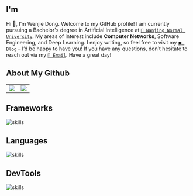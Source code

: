 <!------------ 个人介绍 ------------>
## I'm
Hi 👋, I’m Wenjie Dong. Welcome to my GitHub profile! I am currently pursuing a Bachelor's degree in Artificial Intelligence at [`🏫 Nanjing Normal University`](https://www.njnu.edu.cn). My areas of interest include <b>Computer Networks</b>, Software Engineering, and Deep Learning. I enjoy writing, so feel free to visit my [`🍀 Blog`](https://blog.dwj601.cn) – I’d be happy to have you! If you have any questions, don’t hesitate to reach out via my [`📧 Email`](mailto:wj-Dong@outlook.com). Have a great day!


<!------------ 所有仓库概览 ------------>
## About My Github
<table>
  <tr>
    <!-- 贡献状态 -->
    <td><center><img src="https://github-readme-stats.vercel.app/api?username=Explorer-Dong&show_icons=true&theme=solarized-light&hide_border=true"></center></td>
    <!-- 语言占比 -->
    <td><center><img src="https://github-readme-stats.vercel.app/api/top-langs/?username=Explorer-Dong&show_icons=true&theme=solarized-light&hide_border=true&hide=css,html,cmake,ejs,stylus,jupyter,batchfile&exclude_repo=explorer-dong.github.io"></center></td>
  </tr>
</table>


<!-- 框架 -->
## Frameworks
![skills](https://skillicons.dev/icons?i=qt,tensorflow,pytorch,flask)


<!-- 语言 -->
## Languages
![skills](https://skillicons.dev/icons?i=c,cpp,python,js,matlab)


<!-- 工具 -->
## DevTools
![skills](https://skillicons.dev/icons?i=git,md,latex)
